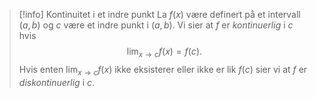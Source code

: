 > [!info] Kontinuitet i et indre punkt
> La $f(x)$ være definert på et intervall $(a,b)$ og $c$ være et indre punkt i $(a,b)$. Vi sier at $f$ er *kontinuerlig* i $c$ hvis
> $$\lim_{x \longrightarrow  c } f(x) = f(c). $$
>  Hvis enten $\lim_{x \longrightarrow c }f(x)$ ikke eksisterer eller ikke er lik $f(c)$ sier vi at $f$ er *diskontinuerlig* i $c$.

